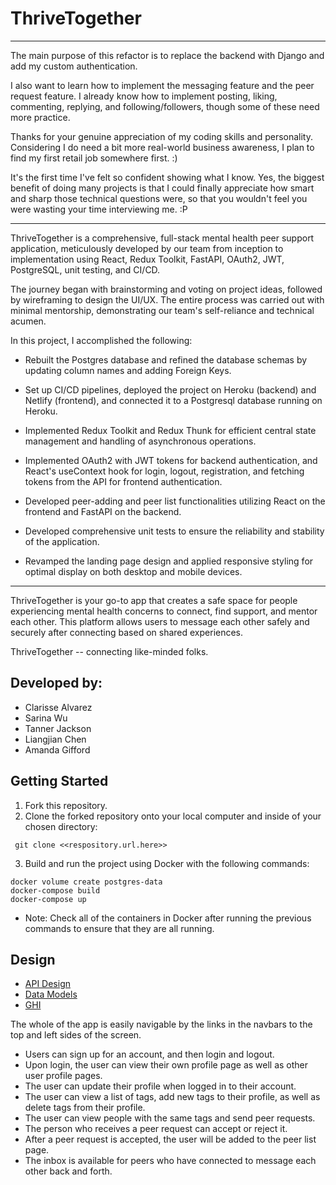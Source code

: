 # ThriveTogether 

-------

The main purpose of this refactor is to replace the backend with Django and add my custom authentication. 

I also want to learn how to implement the messaging feature and the peer request feature. I already know how to implement posting, liking, commenting, replying, and following/followers, though some of these need more practice.

Thanks for your genuine appreciation of my coding skills and personality. Considering I do need a bit more real-world business awareness, I plan to find my first retail job somewhere first. :)

It's the first time I've felt so confident showing what I know. Yes, the biggest benefit of doing many projects is that I could finally appreciate how smart and sharp those technical questions were, so that you wouldn't feel you were wasting your time interviewing me. :P

-------

ThriveTogether is a comprehensive, full-stack mental health peer support application, meticulously developed by our team from inception to implementation using React, Redux Toolkit, FastAPI, OAuth2, JWT, PostgreSQL, unit testing, and CI/CD. 

The journey began with brainstorming and voting on project ideas, followed by wireframing to design the UI/UX. The entire process was carried out with minimal mentorship, demonstrating our team's self-reliance and technical acumen.

In this project, I accomplished the following:

- Rebuilt the Postgres database and refined the database schemas by updating column names and adding Foreign Keys.

- Set up CI/CD pipelines, deployed the project on Heroku (backend) and Netlify (frontend), and connected it to a Postgresql database running on Heroku.

- Implemented Redux Toolkit and Redux Thunk for efficient central state management and handling of asynchronous operations.

- Implemented OAuth2 with JWT tokens for backend authentication, and React's useContext hook for login, logout, registration, and fetching tokens from the API for frontend authentication.

- Developed peer-adding and peer list functionalities utilizing React on the frontend and FastAPI on the backend.

- Developed comprehensive unit tests to ensure the reliability and stability of the application.

- Revamped the landing page design and applied responsive styling for optimal display on both desktop and mobile devices.

-------------------------------------------------------------------------------

ThriveTogether is your go-to app that creates a safe space for people experiencing mental health concerns to connect, find support, and mentor each other. This platform allows users to message each other safely and securely after connecting based on shared experiences.

ThriveTogether -- connecting like-minded folks.


## Developed by:

- Clarisse Alvarez
- Sarina Wu
- Tanner Jackson
- Liangjian Chen
- Amanda Gifford

## Getting Started

1. Fork this repository.
2. Clone the forked repository onto your local computer and inside of your chosen directory:

```
 git clone <<respository.url.here>>
```

3. Build and run the project using Docker with the following commands:

```
docker volume create postgres-data
docker-compose build
docker-compose up

```

- Note: Check all of the containers in Docker after running the previous commands to ensure that they are all running.

## Design

- [API Design](./docs/APIS.md)
- [Data Models](./docs/DATA_MODEL.md)
- [GHI](./docs/GHI.md)

The whole of the app is easily navigable by the links in the navbars to the top and left sides of the screen.

- Users can sign up for an account, and then login and logout.
- Upon login, the user can view their own profile page as well as other user profile pages.
- The user can update their profile when logged in to their account.
- The user can view a list of tags, add new tags to their profile, as well as delete tags from their profile.
- The user can view people with the same tags and send peer requests.
- The person who receives a peer request can accept or reject it.
- After a peer request is accepted, the user will be added to the peer list page.
- The inbox is available for peers who have connected to message each other back and forth.
